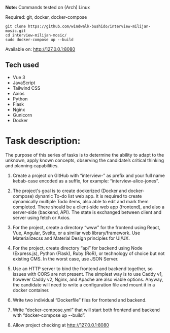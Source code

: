 **Note:** Commands tested on (Arch) Linux

Required: git, docker, docker-compose

```
git clone https://github.com/windwalk-bushido/interview-milijan-mosic.git
cd interview-milijan-mosic/
sudo docker-compose up --build
```

Available on: http://127.0.0.1:8080

## Tech used

- Vue 3
- JavaScript
- Tailwind CSS
- Axios
- Python
- Flask
- Nginx
- Gunicorn
- Docker

# Task description:

The purpose of this series of tasks is to determine the ability to adapt to the unknown, apply known concepts, observing the candidate’s critical thinking and planning capabilities.

1. Create a project on GitHub with “interview-” as prefix and your full name kebab-case encoded as a suffix, for example: “interview-alice-jones”.

2. The project's goal is to create dockerized (Docker and docker-compose) dynamic To-do list web app. It is required to create dynamically multiple Todo items, also able to edit and mark them completed. There should be a client-side web app (frontend), and also a server-side (backend, API). The state is exchanged between client and server using fetch or Axios.

3. For the project, create a directory “www” for the frontend using React, Vue, Angular, Svelte, or a similar web library/framework. Use Materializecss and Material Design principles for UI/UX.

4. For the project, create directory “api” for backend using Node (Express.js), Python (Flask), Ruby (RoR), or technology of choice but not existing CMS. In the worst case, use JSON Server.

5. Use an HTTP server to bind the frontend and backend together, so issues with CORS are not present. The simplest way is to use Caddy v1, however Caddy v2, Nginx, and Apache are also viable options. Anyway, the candidate will need to write a configuration file and mount it in a docker container.

6. Write two individual “Dockerfile” files for frontend and backend.

7. Write “docker-compose.yml” that will start both frontend and backend with “docker-compose up --build”.

8. Allow project checking at http://127.0.0.1:8080
